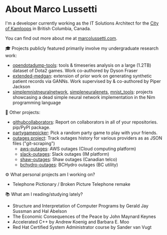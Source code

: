 # About Marco Lussetti

I'm a developer currently working as the IT Solutions Architect for the [City of Kamloops](https://github.com/cityofkamloops) in British Columbia, Canada.

You can find out more about me at [marcolussetti.com](https://marcolussetti.com).

:mortar_board: Projects publicly featured primarily involve my undergraduate research work:

- [opendotadump-tools](https://github.com/marcolussetti/opendotadump-tools): tools & timeseries analysis on a large (1.2TB) dataset of Dota2 games. Work co-authored by Dyson Fraser
- [extended-medgan](https://github.com/marcolussetti/extended-medgan): extension of prior work on generating synthetic patient records via GANNs. Work supervised by & co-authored by Piper Jackson
- [simplemnistneuralnetwork](https://github.com/marcolussetti/simplemnistneuralnetwork), [simpleneuralenets](https://github.com/marcolussetti/simpleneuralnets), [mnist_tools](https://github.com/marcolussetti/mnist_tools): projects showcasing a dead simple neural network implementation in the Nim programming language

:hammer: Other projects:

- [githubcollaborators](https://github.com/marcolussetti/githubcollaborators): Report on collaborators in all of your repositories. pip/PyPI package.
- [partygamepicker](https://github.com/hiddenroles/partygamepicker): Pick a random party game to play with your friends.
- [outages project](https://github.com/outages): Track outages history for various providers as as JSON files ("git-scraping")
  - [aws-outages](https://github.com/outages/aws-outages): AWS outages (Cloud computing platform)
  - [slack-outages](https://github.com/outages/slack-outages): Slack outages (IM platform)
  - [shaw-outages](https://github.com/outages/shaw-outages): Shaw outages (Canadian telco)
  - [bchydro-outages](https://github.com/marcolusoutagessetti/bchydro-outages): BCHydro outages (BC utility)

:gear: What personal projects am I working on?

- Telephone Pictionary / Broken Picture Telephone remake

:books: What am I reading/studying lately?

- Structure and Interpretation of Computer Programs by Gerald Jay Sussman and Hal Abelson
- The Economic Consequences of the Peace by John Maynard Keynes
- Accelerated C++ by Andrew Koenig and Barbara E. Moo
- Red Hat Certified System Administrator course by Sander van Vugt
